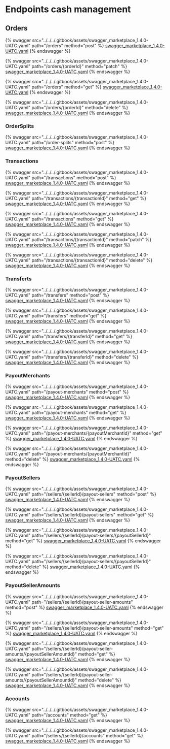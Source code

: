 # Endpoints cash management

## Orders

{% swagger src="../../../.gitbook/assets/swagger_marketplace_1.4.0-UATC.yaml" path="/orders" method="post" %}
[swagger_marketplace_1.4.0-UATC.yaml](../../../.gitbook/assets/swagger_marketplace_1.4.0-UATC.yaml)
{% endswagger %}

{% swagger src="../../../.gitbook/assets/swagger_marketplace_1.4.0-UATC.yaml" path="/orders/{orderId}" method="patch" %}
[swagger_marketplace_1.4.0-UATC.yaml](../../../.gitbook/assets/swagger_marketplace_1.4.0-UATC.yaml)
{% endswagger %}

{% swagger src="../../../.gitbook/assets/swagger_marketplace_1.4.0-UATC.yaml" path="/orders" method="get" %}
[swagger_marketplace_1.4.0-UATC.yaml](../../../.gitbook/assets/swagger_marketplace_1.4.0-UATC.yaml)
{% endswagger %}

{% swagger src="../../../.gitbook/assets/swagger_marketplace_1.4.0-UATC.yaml" path="/orders/{orderId}" method="delete" %}
[swagger_marketplace_1.4.0-UATC.yaml](../../../.gitbook/assets/swagger_marketplace_1.4.0-UATC.yaml)
{% endswagger %}

### OrderSplits

{% swagger src="../../../.gitbook/assets/swagger_marketplace_1.4.0-UATC.yaml" path="/order-splits" method="post" %}
[swagger_marketplace_1.4.0-UATC.yaml](../../../.gitbook/assets/swagger_marketplace_1.4.0-UATC.yaml)
{% endswagger %}

### Transactions

{% swagger src="../../../.gitbook/assets/swagger_marketplace_1.4.0-UATC.yaml" path="/transactions" method="post" %}
[swagger_marketplace_1.4.0-UATC.yaml](../../../.gitbook/assets/swagger_marketplace_1.4.0-UATC.yaml)
{% endswagger %}

{% swagger src="../../../.gitbook/assets/swagger_marketplace_1.4.0-UATC.yaml" path="/transactions/{transactionId}" method="get" %}
[swagger_marketplace_1.4.0-UATC.yaml](../../../.gitbook/assets/swagger_marketplace_1.4.0-UATC.yaml)
{% endswagger %}

{% swagger src="../../../.gitbook/assets/swagger_marketplace_1.4.0-UATC.yaml" path="/transactions" method="get" %}
[swagger_marketplace_1.4.0-UATC.yaml](../../../.gitbook/assets/swagger_marketplace_1.4.0-UATC.yaml)
{% endswagger %}

{% swagger src="../../../.gitbook/assets/swagger_marketplace_1.4.0-UATC.yaml" path="/transactions/{transactionId}" method="patch" %}
[swagger_marketplace_1.4.0-UATC.yaml](../../../.gitbook/assets/swagger_marketplace_1.4.0-UATC.yaml)
{% endswagger %}

{% swagger src="../../../.gitbook/assets/swagger_marketplace_1.4.0-UATC.yaml" path="/transactions/{transactionId}" method="delete" %}
[swagger_marketplace_1.4.0-UATC.yaml](../../../.gitbook/assets/swagger_marketplace_1.4.0-UATC.yaml)
{% endswagger %}

### Transferts

{% swagger src="../../../.gitbook/assets/swagger_marketplace_1.4.0-UATC.yaml" path="/transfers" method="post" %}
[swagger_marketplace_1.4.0-UATC.yaml](../../../.gitbook/assets/swagger_marketplace_1.4.0-UATC.yaml)
{% endswagger %}

{% swagger src="../../../.gitbook/assets/swagger_marketplace_1.4.0-UATC.yaml" path="/transfers" method="get" %}
[swagger_marketplace_1.4.0-UATC.yaml](../../../.gitbook/assets/swagger_marketplace_1.4.0-UATC.yaml)
{% endswagger %}

{% swagger src="../../../.gitbook/assets/swagger_marketplace_1.4.0-UATC.yaml" path="/transfers/{transferId}" method="get" %}
[swagger_marketplace_1.4.0-UATC.yaml](../../../.gitbook/assets/swagger_marketplace_1.4.0-UATC.yaml)
{% endswagger %}

{% swagger src="../../../.gitbook/assets/swagger_marketplace_1.4.0-UATC.yaml" path="/transfers/{transferId}" method="delete" %}
[swagger_marketplace_1.4.0-UATC.yaml](../../../.gitbook/assets/swagger_marketplace_1.4.0-UATC.yaml)
{% endswagger %}

### PayoutMerchants

{% swagger src="../../../.gitbook/assets/swagger_marketplace_1.4.0-UATC.yaml" path="/payout-merchants" method="post" %}
[swagger_marketplace_1.4.0-UATC.yaml](../../../.gitbook/assets/swagger_marketplace_1.4.0-UATC.yaml)
{% endswagger %}

{% swagger src="../../../.gitbook/assets/swagger_marketplace_1.4.0-UATC.yaml" path="/payout-merchants" method="get" %}
[swagger_marketplace_1.4.0-UATC.yaml](../../../.gitbook/assets/swagger_marketplace_1.4.0-UATC.yaml)
{% endswagger %}

{% swagger src="../../../.gitbook/assets/swagger_marketplace_1.4.0-UATC.yaml" path="/payout-merchants/{payoutMerchantId}" method="get" %}
[swagger_marketplace_1.4.0-UATC.yaml](../../../.gitbook/assets/swagger_marketplace_1.4.0-UATC.yaml)
{% endswagger %}

{% swagger src="../../../.gitbook/assets/swagger_marketplace_1.4.0-UATC.yaml" path="/payout-merchants/{payoutMerchantId}" method="delete" %}
[swagger_marketplace_1.4.0-UATC.yaml](../../../.gitbook/assets/swagger_marketplace_1.4.0-UATC.yaml)
{% endswagger %}

### PayoutSellers

{% swagger src="../../../.gitbook/assets/swagger_marketplace_1.4.0-UATC.yaml" path="/sellers/{sellerId}/payout-sellers" method="post" %}
[swagger_marketplace_1.4.0-UATC.yaml](../../../.gitbook/assets/swagger_marketplace_1.4.0-UATC.yaml)
{% endswagger %}

{% swagger src="../../../.gitbook/assets/swagger_marketplace_1.4.0-UATC.yaml" path="/sellers/{sellerId}/payout-sellers" method="get" %}
[swagger_marketplace_1.4.0-UATC.yaml](../../../.gitbook/assets/swagger_marketplace_1.4.0-UATC.yaml)
{% endswagger %}

{% swagger src="../../../.gitbook/assets/swagger_marketplace_1.4.0-UATC.yaml" path="/sellers/{sellerId}/payout-sellers/{payoutSellerId}" method="get" %}
[swagger_marketplace_1.4.0-UATC.yaml](../../../.gitbook/assets/swagger_marketplace_1.4.0-UATC.yaml)
{% endswagger %}

{% swagger src="../../../.gitbook/assets/swagger_marketplace_1.4.0-UATC.yaml" path="/sellers/{sellerId}/payout-sellers/{payoutSellerId}" method="delete" %}
[swagger_marketplace_1.4.0-UATC.yaml](../../../.gitbook/assets/swagger_marketplace_1.4.0-UATC.yaml)
{% endswagger %}

### PayoutSellerAmounts

{% swagger src="../../../.gitbook/assets/swagger_marketplace_1.4.0-UATC.yaml" path="/sellers/{sellerId}/payout-seller-amounts" method="post" %}
[swagger_marketplace_1.4.0-UATC.yaml](../../../.gitbook/assets/swagger_marketplace_1.4.0-UATC.yaml)
{% endswagger %}

{% swagger src="../../../.gitbook/assets/swagger_marketplace_1.4.0-UATC.yaml" path="/sellers/{sellerId}/payout-seller-amounts" method="get" %}
[swagger_marketplace_1.4.0-UATC.yaml](../../../.gitbook/assets/swagger_marketplace_1.4.0-UATC.yaml)
{% endswagger %}

{% swagger src="../../../.gitbook/assets/swagger_marketplace_1.4.0-UATC.yaml" path="/sellers/{sellerId}/payout-seller-amounts/{payoutSellerAmountId}" method="get" %}
[swagger_marketplace_1.4.0-UATC.yaml](../../../.gitbook/assets/swagger_marketplace_1.4.0-UATC.yaml)
{% endswagger %}

{% swagger src="../../../.gitbook/assets/swagger_marketplace_1.4.0-UATC.yaml" path="/sellers/{sellerId}/payout-seller-amounts/{payoutSellerAmountId}" method="delete" %}
[swagger_marketplace_1.4.0-UATC.yaml](../../../.gitbook/assets/swagger_marketplace_1.4.0-UATC.yaml)
{% endswagger %}

### Accounts

{% swagger src="../../../.gitbook/assets/swagger_marketplace_1.4.0-UATC.yaml" path="/accounts" method="get" %}
[swagger_marketplace_1.4.0-UATC.yaml](../../../.gitbook/assets/swagger_marketplace_1.4.0-UATC.yaml)
{% endswagger %}

{% swagger src="../../../.gitbook/assets/swagger_marketplace_1.4.0-UATC.yaml" path="/sellers/{sellerId}/accounts" method="get" %}
[swagger_marketplace_1.4.0-UATC.yaml](../../../.gitbook/assets/swagger_marketplace_1.4.0-UATC.yaml)
{% endswagger %}
